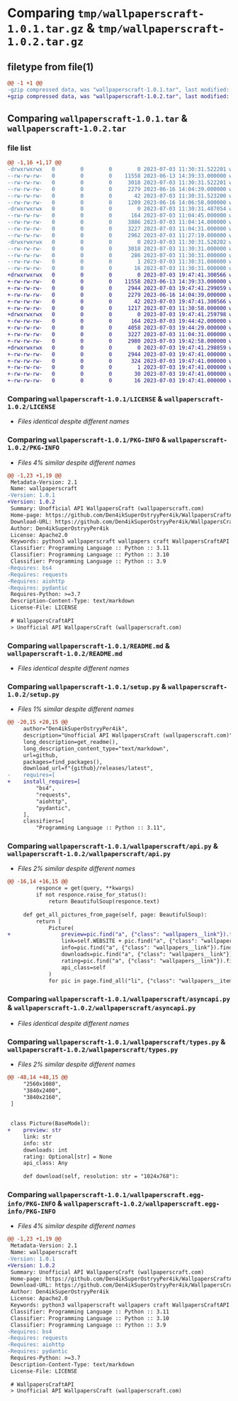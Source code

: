 # Comparing `tmp/wallpaperscraft-1.0.1.tar.gz` & `tmp/wallpaperscraft-1.0.2.tar.gz`

## filetype from file(1)

```diff
@@ -1 +1 @@
-gzip compressed data, was "wallpaperscraft-1.0.1.tar", last modified: Mon Jul  3 11:30:31 2023, max compression
+gzip compressed data, was "wallpaperscraft-1.0.2.tar", last modified: Mon Jul  3 19:47:41 2023, max compression
```

## Comparing `wallpaperscraft-1.0.1.tar` & `wallpaperscraft-1.0.2.tar`

### file list

```diff
@@ -1,16 +1,17 @@
-drwxrwxrwx   0        0        0        0 2023-07-03 11:30:31.522201 wallpaperscraft-1.0.1/
--rw-rw-rw-   0        0        0    11558 2023-06-13 14:39:33.000000 wallpaperscraft-1.0.1/LICENSE
--rw-rw-rw-   0        0        0     3018 2023-07-03 11:30:31.522201 wallpaperscraft-1.0.1/PKG-INFO
--rw-rw-rw-   0        0        0     2279 2023-06-16 14:04:39.000000 wallpaperscraft-1.0.1/README.md
--rw-rw-rw-   0        0        0       42 2023-07-03 11:30:31.523200 wallpaperscraft-1.0.1/setup.cfg
--rw-rw-rw-   0        0        0     1209 2023-06-16 14:06:58.000000 wallpaperscraft-1.0.1/setup.py
-drwxrwxrwx   0        0        0        0 2023-07-03 11:30:31.487054 wallpaperscraft-1.0.1/wallpaperscraft/
--rw-rw-rw-   0        0        0      164 2023-07-03 11:04:45.000000 wallpaperscraft-1.0.1/wallpaperscraft/__init__.py
--rw-rw-rw-   0        0        0     3886 2023-07-03 11:04:14.000000 wallpaperscraft-1.0.1/wallpaperscraft/api.py
--rw-rw-rw-   0        0        0     3227 2023-07-03 11:04:31.000000 wallpaperscraft-1.0.1/wallpaperscraft/asyncapi.py
--rw-rw-rw-   0        0        0     2962 2023-07-03 11:27:19.000000 wallpaperscraft-1.0.1/wallpaperscraft/types.py
-drwxrwxrwx   0        0        0        0 2023-07-03 11:30:31.520202 wallpaperscraft-1.0.1/wallpaperscraft.egg-info/
--rw-rw-rw-   0        0        0     3018 2023-07-03 11:30:31.000000 wallpaperscraft-1.0.1/wallpaperscraft.egg-info/PKG-INFO
--rw-rw-rw-   0        0        0      286 2023-07-03 11:30:31.000000 wallpaperscraft-1.0.1/wallpaperscraft.egg-info/SOURCES.txt
--rw-rw-rw-   0        0        0        1 2023-07-03 11:30:31.000000 wallpaperscraft-1.0.1/wallpaperscraft.egg-info/dependency_links.txt
--rw-rw-rw-   0        0        0       16 2023-07-03 11:30:31.000000 wallpaperscraft-1.0.1/wallpaperscraft.egg-info/top_level.txt
+drwxrwxrwx   0        0        0        0 2023-07-03 19:47:41.300566 wallpaperscraft-1.0.2/
+-rw-rw-rw-   0        0        0    11558 2023-06-13 14:39:33.000000 wallpaperscraft-1.0.2/LICENSE
+-rw-rw-rw-   0        0        0     2944 2023-07-03 19:47:41.299059 wallpaperscraft-1.0.2/PKG-INFO
+-rw-rw-rw-   0        0        0     2279 2023-06-16 14:04:39.000000 wallpaperscraft-1.0.2/README.md
+-rw-rw-rw-   0        0        0       42 2023-07-03 19:47:41.300566 wallpaperscraft-1.0.2/setup.cfg
+-rw-rw-rw-   0        0        0     1217 2023-07-03 11:30:58.000000 wallpaperscraft-1.0.2/setup.py
+drwxrwxrwx   0        0        0        0 2023-07-03 19:47:41.259798 wallpaperscraft-1.0.2/wallpaperscraft/
+-rw-rw-rw-   0        0        0      164 2023-07-03 19:44:42.000000 wallpaperscraft-1.0.2/wallpaperscraft/__init__.py
+-rw-rw-rw-   0        0        0     4058 2023-07-03 19:44:29.000000 wallpaperscraft-1.0.2/wallpaperscraft/api.py
+-rw-rw-rw-   0        0        0     3227 2023-07-03 11:04:31.000000 wallpaperscraft-1.0.2/wallpaperscraft/asyncapi.py
+-rw-rw-rw-   0        0        0     2980 2023-07-03 19:42:58.000000 wallpaperscraft-1.0.2/wallpaperscraft/types.py
+drwxrwxrwx   0        0        0        0 2023-07-03 19:47:41.298059 wallpaperscraft-1.0.2/wallpaperscraft.egg-info/
+-rw-rw-rw-   0        0        0     2944 2023-07-03 19:47:41.000000 wallpaperscraft-1.0.2/wallpaperscraft.egg-info/PKG-INFO
+-rw-rw-rw-   0        0        0      324 2023-07-03 19:47:41.000000 wallpaperscraft-1.0.2/wallpaperscraft.egg-info/SOURCES.txt
+-rw-rw-rw-   0        0        0        1 2023-07-03 19:47:41.000000 wallpaperscraft-1.0.2/wallpaperscraft.egg-info/dependency_links.txt
+-rw-rw-rw-   0        0        0       30 2023-07-03 19:47:41.000000 wallpaperscraft-1.0.2/wallpaperscraft.egg-info/requires.txt
+-rw-rw-rw-   0        0        0       16 2023-07-03 19:47:41.000000 wallpaperscraft-1.0.2/wallpaperscraft.egg-info/top_level.txt
```

### Comparing `wallpaperscraft-1.0.1/LICENSE` & `wallpaperscraft-1.0.2/LICENSE`

 * *Files identical despite different names*

### Comparing `wallpaperscraft-1.0.1/PKG-INFO` & `wallpaperscraft-1.0.2/PKG-INFO`

 * *Files 4% similar despite different names*

```diff
@@ -1,23 +1,19 @@
 Metadata-Version: 2.1
 Name: wallpaperscraft
-Version: 1.0.1
+Version: 1.0.2
 Summary: Unofficial API WallpapersCraft (wallpaperscraft.com)
 Home-page: https://github.com/Den4ikSuperOstryyPer4ik/WallpapersCraftAPI/
 Download-URL: https://github.com/Den4ikSuperOstryyPer4ik/WallpapersCraftAPI//releases/latest
 Author: Den4ikSuperOstryyPer4ik
 License: Apache2.0
 Keywords: python3 wallpaperscraft wallpapers craft WallpapersCraftAPI
 Classifier: Programming Language :: Python :: 3.11
 Classifier: Programming Language :: Python :: 3.10
 Classifier: Programming Language :: Python :: 3.9
-Requires: bs4
-Requires: requests
-Requires: aiohttp
-Requires: pydantic
 Requires-Python: >=3.7
 Description-Content-Type: text/markdown
 License-File: LICENSE
 
 # WallpapersCraftAPI
 > Unofficial API WallpapersCraft (wallpaperscraft.com)
```

### Comparing `wallpaperscraft-1.0.1/README.md` & `wallpaperscraft-1.0.2/README.md`

 * *Files identical despite different names*

### Comparing `wallpaperscraft-1.0.1/setup.py` & `wallpaperscraft-1.0.2/setup.py`

 * *Files 1% similar despite different names*

```diff
@@ -20,15 +20,15 @@
     author="Den4ikSuperOstryyPer4ik",
     description="Unofficial API WallpapersCraft (wallpaperscraft.com)",
     long_description=get_readme(),
     long_description_content_type="text/markdown",
     url=github,
     packages=find_packages(),
     download_url=f"{github}/releases/latest",
-    requires=[
+    install_requires=[
         "bs4",
         "requests",
         "aiohttp",
         "pydantic",
     ],
     classifiers=[
         "Programming Language :: Python :: 3.11",
```

### Comparing `wallpaperscraft-1.0.1/wallpaperscraft/api.py` & `wallpaperscraft-1.0.2/wallpaperscraft/api.py`

 * *Files 2% similar despite different names*

```diff
@@ -16,14 +16,15 @@
         responce = get(query, **kwargs)
         if not responce.raise_for_status():
             return BeautifulSoup(responce.text)
     
     def get_all_pictures_from_page(self, page: BeautifulSoup):
         return [
             Picture(
+                preview=pic.find("a", {"class": "wallpapers__link"}).find("span", {"class": "wallpapers__canvas"}).find("img", {"class": "wallpapers__image"}).get("src"),
                 link=self.WEBSITE + pic.find("a", {"class": "wallpapers__link"}).get("href"),
                 info=pic.find("a", {"class": "wallpapers__link"}).find_all("span", {"class": "wallpapers__info"})[1].text,
                 downloads=pic.find("a", {"class": "wallpapers__link"}).find_all("span", {"class": "wallpapers__info"})[0].find("span", {"class": "wallpapers__info-downloads"}).text,
                 rating=pic.find("a", {"class": "wallpapers__link"}).find_all("span", {"class": "wallpapers__info"})[0].find("span", {"class": "wallpapers__info-rating"}).text.strip(),
                 api_class=self
             )
             for pic in page.find_all("li", {"class": "wallpapers__item"})
```

### Comparing `wallpaperscraft-1.0.1/wallpaperscraft/asyncapi.py` & `wallpaperscraft-1.0.2/wallpaperscraft/asyncapi.py`

 * *Files identical despite different names*

### Comparing `wallpaperscraft-1.0.1/wallpaperscraft/types.py` & `wallpaperscraft-1.0.2/wallpaperscraft/types.py`

 * *Files 2% similar despite different names*

```diff
@@ -48,14 +48,15 @@
     "2560x1080",
     "3840x2400",
     "3840x2160",
 ]
 
 
 class Picture(BaseModel):
+    preview: str
     link: str
     info: str
     downloads: int
     rating: Optional[str] = None
     api_class: Any
 
     def download(self, resolution: str = "1024x768"):
```

### Comparing `wallpaperscraft-1.0.1/wallpaperscraft.egg-info/PKG-INFO` & `wallpaperscraft-1.0.2/wallpaperscraft.egg-info/PKG-INFO`

 * *Files 4% similar despite different names*

```diff
@@ -1,23 +1,19 @@
 Metadata-Version: 2.1
 Name: wallpaperscraft
-Version: 1.0.1
+Version: 1.0.2
 Summary: Unofficial API WallpapersCraft (wallpaperscraft.com)
 Home-page: https://github.com/Den4ikSuperOstryyPer4ik/WallpapersCraftAPI/
 Download-URL: https://github.com/Den4ikSuperOstryyPer4ik/WallpapersCraftAPI//releases/latest
 Author: Den4ikSuperOstryyPer4ik
 License: Apache2.0
 Keywords: python3 wallpaperscraft wallpapers craft WallpapersCraftAPI
 Classifier: Programming Language :: Python :: 3.11
 Classifier: Programming Language :: Python :: 3.10
 Classifier: Programming Language :: Python :: 3.9
-Requires: bs4
-Requires: requests
-Requires: aiohttp
-Requires: pydantic
 Requires-Python: >=3.7
 Description-Content-Type: text/markdown
 License-File: LICENSE
 
 # WallpapersCraftAPI
 > Unofficial API WallpapersCraft (wallpaperscraft.com)
```

